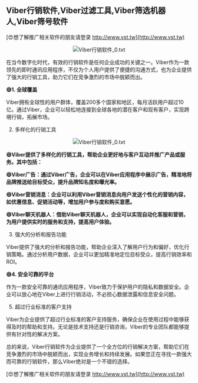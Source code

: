 ## **Viber行销软件,Viber过滤工具,Viber筛选机器人,Viber筛号软件**

[😍想了解推广相关软件的朋友请登录 http://www.vst.tw](http://www.vst.tw)

 <center><img src="https://vst.tw/MP4/tuiguang/png/2.png" alt="Viber行销软件_0.txt"></center>

在当今数字化时代，有效的行销软件是任何企业成功的关键之一。Viber作为一款领先的即时通讯应用程序，不仅为个人用户提供了便捷的沟通方式，也为企业提供了强大的行销工具，助力它们在竞争激烈的市场中脱颖而出。

**😄1. 全球覆盖**

Viber拥有全球性的用户群体，覆盖200多个国家和地区，每月活跃用户超过10亿。通过Viber，企业可以轻松地连接到全球各地的潜在客户和现有客户，实现跨境行销，拓展市场。

2. 多样化的行销工具

 <center><img src="https://vst.tw/MP4/tuiguang/png/6.png" alt="Viber行销软件_0.txt"></center>

**😄Viber提供了多样化的行销工具，帮助企业更好地与客户互动并推广产品或服务。其中包括：**

**😄Viber广告：通过Viber广告，企业可以在Viber应用程序中展示广告，精准地将品牌推送给目标受众，提升品牌知名度和曝光率。**

**😄Viber营销消息：企业可以利用Viber营销消息向用户发送个性化的营销内容，如优惠信息、促销活动等，增加用户参与度和购买意愿。**

**😄Viber聊天机器人：借助Viber聊天机器人，企业可以实现自动化客服和营销，为用户提供实时的服务和支持，提高用户体验。**

3. 强大的分析和报告功能

Viber提供了强大的分析和报告功能，帮助企业深入了解用户行为和偏好，优化行销策略。通过分析用户数据，企业可以更加精准地定位目标受众，提高行销效率和ROI。

**😄4. 安全可靠的平台**

作为一款安全可靠的通讯应用程序，Viber致力于保护用户的隐私和数据安全。企业可以放心地在Viber上进行行销活动，不必担心数据泄露和信息安全问题。

5. 超过行业标准的客户支持

Viber为企业提供了超过行业标准的客户支持服务，确保企业在使用过程中能够获得及时的帮助和支持。无论是技术支持还是行销咨询，Viber的专业团队都能够提供有针对性的解决方案。

总的来说，Viber行销软件为企业提供了一个全方位的行销解决方案，帮助它们在竞争激烈的市场中脱颖而出，实现业务增长和持续发展。如果您正在寻找一款强大而可靠的行销软件，那么Viber绝对是一个不错的选择。

[😍想了解推广相关软件的朋友请登录 http://www.vst.tw](http://www.vst.tw)



